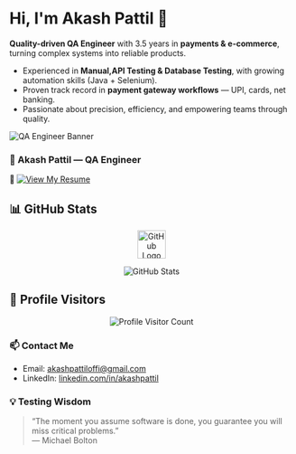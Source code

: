 # Hi, I'm Akash Pattil 👋

**Quality-driven QA Engineer** with 3.5 years in **payments & e-commerce**, turning complex systems into reliable products.

- Experienced in **Manual,API Testing & Database Testing**, with growing automation skills (Java + Selenium).
- Proven track record in **payment gateway workflows** — UPI, cards, net banking.
- Passionate about precision, efficiency, and empowering teams through quality.

![QA Engineer Banner](https://your-image-link.com/banner.gif)

### 💼 Akash Pattil — QA Engineer  
📄 [![View My Resume](https://img.shields.io/badge/View%20My%20Resume-Click%20Here-blue?style=for-the-badge&logo=github)](https://github.com/Akash4200AP/PersonalDoc/blob/master/AkashPattil_QAEngineer_Resume_2025.pdf)

## 📊 GitHub Stats

<p align="center">
  <img src="https://github.githubassets.com/images/modules/logos_page/GitHub-Mark.png" alt="GitHub Logo" width="50" />
</p>

<p align="center">
  <img src="https://github-readme-stats.vercel.app/api?username=Akash4200AP&show_icons=true&theme=vue" alt="GitHub Stats" />
</p>

## 👀 Profile Visitors

<p align="center">
  <img src="https://profile-counter.glitch.me/akashpattil/count.svg" alt="Profile Visitor Count" />
</p>

### 📫 Contact Me
- Email: akashpattiloffi@gmail.com
- LinkedIn: [linkedin.com/in/akashpattil](https://www.linkedin.com/in/akashpattil)

### 💡 Testing Wisdom
> “The moment you assume software is done, you guarantee you will miss critical problems.”  
> — Michael Bolton
